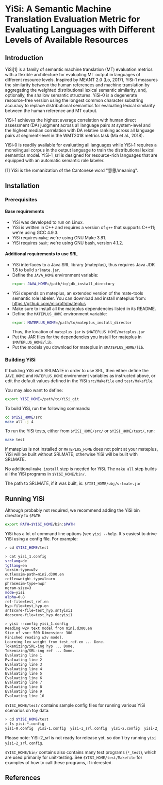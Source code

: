 # YiSi: A Semantic Machine Translation Evaluation Metric for Evaluating Languages with Different Levels of Available Resources
## Introduction
YiSi[1] is a family of semantic machine translation (MT) evaluation metrics with 
a flexible architecture for evaluating MT output in languages of different 
resource levels. Inspired by MEANT 2.0 (Lo, 2017), YiSi-1 measures the similarity 
between the human references and machine translation by aggregating the weighted
distributional lexical semantic similarity, and, optionally, the shallow semantic 
structures. YiSi-0 is a degenerate resource-free version using the longest 
common character substring accuracy to replace distributional semantics for 
evaluating lexical similarity between the human reference and MT output.

YiSi-1 achieves the highest average correlation with human direct assessment 
(DA) judgment across all language pairs at system-level and the highest median 
correlation with DA relative ranking across all language pairs at segment-level 
in the WMT2018 metrics task (Ma et al., 2018).

YiSi-0 is readily available for evaluating all languages while YiSi-1 requires a 
monolingual corpus in the output language to train the distributional lexical 
semantics model. YiSi-1_srl is designed for resource-rich languages that are 
equipped with an automatic semantic role labeler. 

[1] YiSi is the romanization of the Cantonese word "意思/meaning".

## Installation

### Prerequisites
#### Base requirements
- YiSi was developed to run on Linux.
- YiSi is written in C++ and requires a version of `g++` that supports C++11; we're using GCC 4.9.3.
- YiSi requires `make`; we're using GNU Make 3.81.
- YiSi requires `bash`; we're using GNU bash, version 4.1.2.

#### Additional requirements to use SRL
- YiSi interfaces to a Java SRL library (mateplus), thus requires Java JDK 1.8 to build `srlmate.jar`.
- Define the `JAVA_HOME` environment variable:
  ```bash
  export JAVA_HOME=/path/to/jdk_install_directory
  ```
- YiSi depends on mateplus, an extended version of the mate-tools semantic role labeler.
You can download and install mateplus from:  
  https://github.com/microth/mateplus
- Make sure to install all the mateplus dependencies listed in its README.
- Define the `MATEPLUS_HOME` environment variable:
  ```bash
  export MATEPLUS_HOME=/path/to/mateplus_install_director
  ```
  Thus, the location of `mateplus.jar` is `$MATEPLUS_HOME/mateplus.jar`
- Put the JAR files for the dependencies you install for mateplus in `$MATEPLUS_HOME/lib`.
- Put the models you download for mateplus in `$MATEPLUS_HOME/lib`.

### Building YiSi
If building YiSi with SRLMATE in order to use SRL, then either define the `JAVE_HOME`
and `MATEPLUS_HOME` environment variables as instructed above, or edit the default
values defined in the YiSi `src/Makefile` and `test/Makefile`.

You may also want to define:
```bash
export YISI_HOME=/path/to/YiSi_git
```

To build YiSi, run the following commands:
```bash
cd $YISI_HOME/src
make all -j 4
```

To run the YiSi tests, either from `$YISI_HOME/src/` or `$YISI_HOME/test/`, run:
```bash
make test
```

If mateplus is not installed or `MATEPLUS_HOME` does not point at your mateplus,
YiSi will be built without SRLMATE; otherwise YiSi will be built with SRLMATE.

No additional `make install` step is needed for YiSi. The `make all` step builds
all the YiSi programs in `$YISI_HOME/bin/`.

The path to SRLMATE, if it was built, is: `$YISI_HOME/obj/srlmate.jar`

## Running YiSi
Although probably not required, we recommend adding the YiSi bin directory to `$PATH`:
```bash
export PATH=$YISI_HOME/bin:$PATH
```
YiSi has a lot of command line options (see `yisi --help`.
It's easiest to drive YiSi using a config file.
For example:
```bash
> cd $YISI_HOME/test

> cat yisi_1.config
srclang=de
tgtlang=en
lexsim-type=w2v
outlexsim-path=mini.d300.en
reflexweight-type=learn
phrasesim-type=nwpr
ngram-size=3
mode=yisi
alpha=0.8
ref-file=test_ref.en
hyp-file=test_hyp.en
sntscore-file=test_hyp.sntyisi1
docscore-file=test_hyp.docyisi1

> yisi --config yisi_1.config
Reading w2v text model from mini.d300.en
Size of voc: 500 Dimension: 300
Finished reading w2v model.
Learning lex weight from test_ref.en ... Done.
Tokenizing/SRL-ing hyp ... Done.
Tokenizing/SRL-ing ref ... Done.
Evaluating line 1
Evaluating line 2
Evaluating line 3
Evaluating line 4
Evaluating line 5
Evaluating line 6
Evaluating line 7
Evaluating line 8
Evaluating line 9
Evaluating line 10
```
`$YISI_HOME/test/` contains sample config files for running various YiSi scenarios on toy data:
```bash
> cd $YISI_HOME/test
> ls yisi-*.config
yisi-0.config  yisi-1.config  yisi-1_srl.config  yisi-2.config  yisi-2_srl.config
```
Please note: YiSi-2_srl is not ready for release yet, so don't try running `yisi yisi-2_srl.config`.

`$YISI_HOME/bin/` contains also contains many test programs (`*_test`),
which are used primarily for unit-testing.
See `$YISI_HOME/test/Makefile` for examples of how to call these programs, if interested.

## References